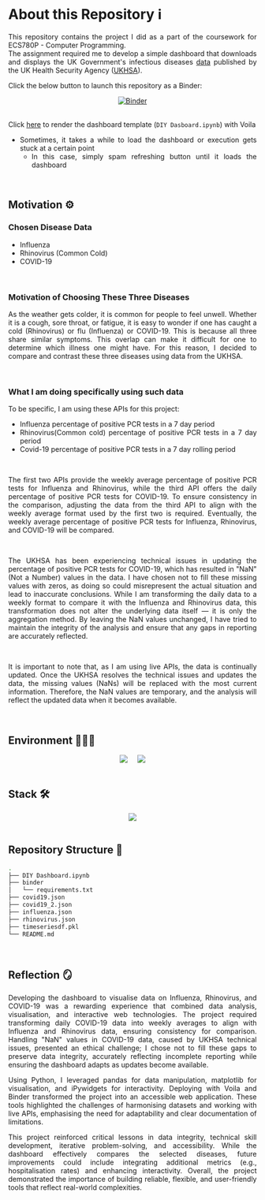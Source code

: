 <div align="justify">
  
# About this Repository ℹ️

This repository contains the project I did as a part of the coursework for ECS780P - Computer Programming. <br>
The assignment required me to develop a simple dashboard that downloads and displays the UK Government's infectious diseases [data](https://ukhsa-dashboard.data.gov.uk/) published by the UK Health Security Agency ([UKHSA](https://www.gov.uk/government/organisations/uk-health-security-agency)).

Click the below button to launch this repository as a Binder: <br>
<div align = center>
  <a href="https://mybinder.org/v2/gh/mijisu0103/UKHSA-Dashboard-Project/HEAD" target="_blank">
      <img src="https://mybinder.org/badge_logo.svg" alt="Binder">
  </a>
</div>

<br>

Click [here](https://hub.binder.curvenote.dev/user/mijisu0103-ukhs-shboard-project-80h0jz5g/voila/render/DIY%20Dashboard.ipynb) to render the dashboard template (```DIY Dasboard.ipynb```) with Voila <br>
- Sometimes, it takes a while to load the dashboard or execution gets stuck at a certain point
    - In this case, simply spam refreshing button until it loads the dashboard

<br>

## Motivation ⚙️
### Chosen Disease Data
- Influenza
- Rhinovirus (Common Cold)
- COVID-19

<br>

### Motivation of Choosing These Three Diseases
As the weather gets colder, it is common for people to feel unwell. Whether it is a cough, sore throat, or fatigue, it is easy to wonder if one has caught a cold (Rhinovirus) or flu (Influenza) or COVID-19. This is because all three share similar symptoms. This overlap can make it difficult for one to determine which illness one might have. For this reason, I decided to compare and contrast these three diseases using data from the UKHSA.

<br>

### What I am doing specifically using such data
To be specific, I am using these APIs for this project:
- Influenza percentage of positive PCR tests in a 7 day period
- Rhinovirus(Common cold) percentage of positive PCR tests in a 7 day period
- Covid-19 percentage of positive PCR tests in a 7 day rolling period

<br>

The first two APIs provide the weekly average percentage of positive PCR tests for Influenza and Rhinovirus, while the third API offers the daily percentage of positive PCR tests for COVID-19. To ensure consistency in the comparison, adjusting the data from the third API to align with the weekly average format used by the first two is required. Eventually, the weekly average percentage of positive PCR tests for Influenza, Rhinovirus, and COVID-19 will be compared. 

<br>

The UKHSA has been experiencing technical issues in updating the percentage of positive PCR tests for COVID-19, which has resulted in "NaN" (Not a Number) values in the data. I have chosen not to fill these missing values with zeros, as doing so could misrepresent the actual situation and lead to inaccurate conclusions. While I am transforming the daily data to a weekly format to compare it with the Influenza and Rhinovirus data, this transformation does not alter the underlying data itself — it is only the aggregation method. By leaving the NaN values unchanged, I have tried to maintain the integrity of the analysis and ensure that any gaps in reporting are accurately reflected.

<br>

It is important to note that, as I am using live APIs, the data is continually updated. Once the UKHSA resolves the technical issues and updates the data, the missing values (NaNs) will be replaced with the most current information. Therefore, the NaN values are temporary, and the analysis will reflect the updated data when it becomes available.

<br>

## Environment 👩🏻‍💻 

<div align="center">
  <img src="https://img.shields.io/badge/jupyter-%23FA0F00.svg?style=flat-square&logo=jupyter&logoColor=white">&nbsp;&nbsp;&nbsp;&nbsp;
  <img src="https://img.shields.io/badge/Visual%20Studio%20Code-0078d7.svg?style=flat-square&logo=visual-studio-code&logoColor=white">
</div>

<br>

## Stack 🛠️
<div align="center">
  <img src="https://img.shields.io/badge/python-3670A0?style=flat-square&logo=python&logoColor=white">
</div>

<br>

## Repository Structure 🌲
```bash
.
├── DIY Dashboard.ipynb
├── binder
│   └── requirements.txt
├── covid19.json
├── covid19_2.json
├── influenza.json
├── rhinovirus.json
├── timeseriesdf.pkl
└── README.md
```

<br>

## Reflection 🪞
Developing the dashboard to visualise data on Influenza, Rhinovirus, and COVID-19 was a rewarding experience that combined data analysis, visualisation, and interactive web technologies. The project required transforming daily COVID-19 data into weekly averages to align with Influenza and Rhinovirus data, ensuring consistency for comparison. Handling "NaN" values in COVID-19 data, caused by UKHSA technical issues, presented an ethical challenge; I chose not to fill these gaps to preserve data integrity, accurately reflecting incomplete reporting while ensuring the dashboard adapts as updates become available.

Using Python, I leveraged pandas for data manipulation, matplotlib for visualisation, and iPywidgets for interactivity. Deploying with Voila and Binder transformed the project into an accessible web application. These tools highlighted the challenges of harmonising datasets and working with live APIs, emphasising the need for adaptability and clear documentation of limitations.

This project reinforced critical lessons in data integrity, technical skill development, iterative problem-solving, and accessibility. While the dashboard effectively compares the selected diseases, future improvements could include integrating additional metrics (e.g., hospitalisation rates) and enhancing interactivity. Overall, the project demonstrated the importance of building reliable, flexible, and user-friendly tools that reflect real-world complexities.


<br>
  
</div>




